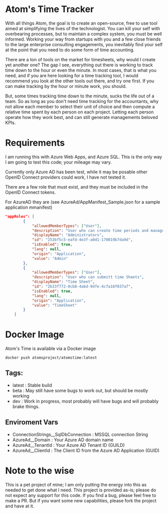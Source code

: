 # Atom's Time Tracker

With all things Atom, the goal is to create an open-source, free to use tool aimed at simplifying the lives of the technologist.  You can kill your self with overbearing processes, but to maintain a complex system, you must be well informed.  Working your way from startups with you and a few close friends to the large enterprise consulting engagements, you inevitably find your self at the point that you need to do some form of time accounting.

There are a ton of tools on the market for timesheets, why would I create yet another one?  The gap I see, everything out there is working to track time down to the hour or even the minute.  In most cases, that is what you need, and if you are here looking for a time tracking tool, I would recommend you look at the other tools out there, and try one first.  If you can make tracking by the hour or minute work, you should.

But, some times tracking time down to the minute, sucks the life out of a team. So as long as you don't need time tracking for the accountants, why not allow each member to select their unit of choice and then compute a relative time spent by each person on each project.  Letting each person operate how they work best, and can still generate managements beloved KPIs.

# Requirements

I am running this with Azure Web Apps, and Azure SQL.  This is the only way I am going to test this code; your mileage may vary.

Currently only Azure AD has been test, while it may be posable other OpenID Connect providers could work, I have not tested it.

There are a few role that must exist, and they must be included in the OpenID Connect tokens.

For AzureAD they are (see AzureAd/AppManifest_Sample.json for a sample application mmanifest)

```JSON
"appRoles": [
        {
            "allowedMemberTypes": ["User"],
            "description": "User who can create time periods and manage projects",
            "displayName": "Administrators",
            "id": "253bf5c5-eafd-4e3f-a0d1-170019b7da9d",
            "isEnabled": true,
            "lang": null,
            "origin": "Application",
            "value": "Admin"
        },
        {
            "allowedMemberTypes": ["User"],
            "description": "User who can submitt time Sheets",
            "displayName": "Time Sheet",
            "id": "2b33f772-0cb8-4abd-9dfe-4cfa16f037a7",
            "isEnabled": true,
            "lang": null,
            "origin": "Application",
            "value": "TimeSheet"
        }
    ]
```

# Docker Image

Atom's Time is available via a Docker image

```docker push atomsproject/atomstime:latest```

## Tags:

- latest : Stable build
- beta : May still have some bugs to work out, but should be mostly working
- dev : Work in progress, most probably will have bugs and will probably brake things.

## Enviroment Vars

- ConnectionStrings__SqlDbConnection : MSSQL connection String
- AzureAd__Domain : Your Azure AD domain name
- AzureAd__TenantId : Your Azure AD Tenant ID (GUILD)
- AzureAd__ClientId : The Client ID from the Azure AD Application (GUID)

# Note to the wise

This is a pet project of mine; I am only putting the energy into this as needed to get done what I need.  This project is provided as-is; please do not expect any support for this code.  If you find a bug, please feel free to make a PR.  But if you want some new capabilities, please fork the project and have at it.
